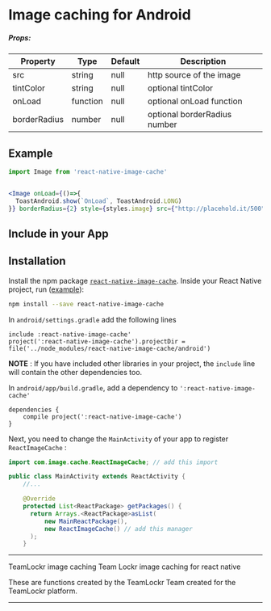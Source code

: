 # Image caching for Android

##### Props:
| Property | Type | Default | Description |
|---------------|----------|--------------|----------------------------------------------------------------|
| src | string | null | http source of the image |
| tintColor | string | null | optional tintColor |
| onLoad | function | null | optional onLoad function |
| borderRadius | number | null | optional borderRadius number |


## Example
```jsx
import Image from 'react-native-image-cache'


<Image onLoad={()=>{
  ToastAndroid.show(`OnLoad`, ToastAndroid.LONG)
}} borderRadius={2} style={styles.image} src={"http://placehold.it/500"}></Image>
```

## Include in your App


Installation
------------

Install the npm package [`react-native-image-cache`](https://www.npmjs.com/package/react-native-image-cache). Inside your React Native project, run ([example](https://github.com/Anthonyzou/react-native-image-cache/tree/master/example)):

```bash
npm install --save react-native-image-cache
```

In `android/settings.gradle` add the following lines

```
include :react-native-image-cache'
project(':react-native-image-cache').projectDir = file('../node_modules/react-native-image-cache/android')
```

**NOTE** : If you have included other libraries in your project, the `include` line will contain the other dependencies too.

In `android/app/build.gradle`, add a dependency to `':react-native-image-cache'`
```
dependencies {
    compile project(':react-native-image-cache')
}
```

Next, you need to change the `MainActivity` of your app to register `ReactImageCache` :
```java
import com.image.cache.ReactImageCache; // add this import

public class MainActivity extends ReactActivity {
    //...

    @Override
    protected List<ReactPackage> getPackages() {
      return Arrays.<ReactPackage>asList(
          new MainReactPackage(),
          new ReactImageCache() // add this manager
      );
    }
```

---

TeamLockr image caching
Team Lockr image caching for react native

These are functions created by the TeamLockr Team created for the TeamLockr platform.

---
